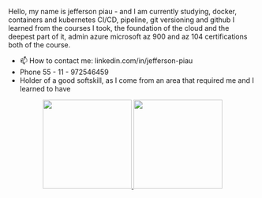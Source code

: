 Hello, my name is jefferson piau - and I am currently studying,
docker, containers and kubernetes CI/CD, pipeline, git versioning and github
I learned from the courses I took, the foundation of the cloud and the deepest part of it, admin azure microsoft
az 900 and az 104 certifications both of the course.
- 📫 How to contact me: linkedin.com/in/jefferson-piau
- Phone 55 - 11 - 972546459
- Holder of a good softskill, as I come from an area that required me and I learned to have

<div align="center">
  <a href="https://github.com/devjeffersonpiau">
  <img height="180em" src="https://github-readme-stats.vercel.app/api?username=devjeffersonpiau&show_icons=false&theme=dark&include_all_commits=true&count_private=true"/>
  <img height="180em" src="https://github-readme-stats.vercel.app/api/top-langs/?username=devjeffersonpiau&layout=compact&langs_count=7&theme=dark"/>
    </div>
 
